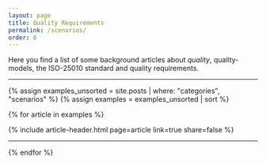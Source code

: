 ```yaml
---
layout: page
title: Quality Requirements
permalink: /scenarios/
order: 6
---
```


Here you find a list of some background articles about _quality_, quality-models, the ISO-25010 standard and quality requirements.


<div id="search-results">
    <hr id="first-hr" class="with-no-margin"/>

{% assign examples_unsorted = site.posts | where: "categories", "scenarios" %}
{% assign examples = examples_unsorted | sort %}


{% for article in examples %}
   <div class="article-wrapper">
      <article>
         {% include article-header.html page=article link=true share=false %}
       </article>
    <hr class="with-no-margin"/>
  </div>
{% endfor %}


</div>
